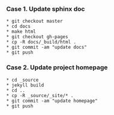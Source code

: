 ### Case 1. Update sphinx doc
    * git checkout master
    * cd docs
    * make html
    * git checkout gh-pages
    * cp -R docs/_build/html .
    * git commit -am "update docs"
    * git push

### Case 2. Update project homepage
    * cd _source 
    * jekyll build
    * cd ..
    * cp -R _source/_site/* .
    * git commit -am "update homepage"
    * git push

